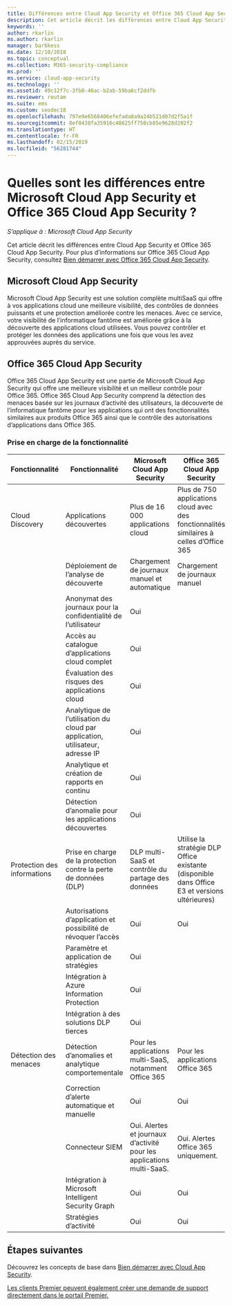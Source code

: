 ```yaml
---
title: Différences entre Cloud App Security et Office 365 Cloud App Security
description: Cet article décrit les différences entre Cloud App Security et Office 365 Cloud App Security.
keywords: ''
author: rkarlin
ms.author: rkarlin
manager: barbkess
ms.date: 12/10/2018
ms.topic: conceptual
ms.collection: M365-security-compliance
ms.prod: ''
ms.service: cloud-app-security
ms.technology: ''
ms.assetid: 49c12f7c-3fb8-46ac-b2ab-59ba6cf2ddfb
ms.reviewer: reutam
ms.suite: ems
ms.custom: seodec18
ms.openlocfilehash: 797e9e6568406efefada0a9a24b521d07d2f5a1f
ms.sourcegitcommit: 8ef0438fa35916c48625ff750cb85e9628d202f2
ms.translationtype: HT
ms.contentlocale: fr-FR
ms.lasthandoff: 02/15/2019
ms.locfileid: "56281744"
---
```

# <a name="what-are-the-differences-between-microsoft-cloud-app-security-and-office-365-cloud-app-security"></a>Quelles sont les différences entre Microsoft Cloud App Security et Office 365 Cloud App Security ?

*S’applique à : Microsoft Cloud App Security*

Cet article décrit les différences entre Cloud App Security et Office 365 Cloud App Security. Pour plus d’informations sur Office 365 Cloud App Security, consultez [Bien démarrer avec Office 365 Cloud App Security](https://support.office.com/article/Get-started-with-Advanced-Management-Security-d9ee4d67-f2b3-42b4-9c9e-c4529904990a).

## <a name="microsoft-cloud-app-security"></a>Microsoft Cloud App Security 

Microsoft Cloud App Security est une solution complète multiSaaS qui offre à vos applications cloud une meilleure visibilité, des contrôles de données puissants et une protection améliorée contre les menaces. Avec ce service, votre visibilité de l’informatique fantôme est améliorée grâce à la découverte des applications cloud utilisées. Vous pouvez contrôler et protéger les données des applications une fois que vous les avez approuvées auprès du service.

## <a name="office-365-cloud-app-security"></a>Office 365 Cloud App Security

Office 365 Cloud App Security est une partie de Microsoft Cloud App Security qui offre une meilleure visibilité et un meilleur contrôle pour Office 365. Office 365 Cloud App Security comprend la détection des menaces basée sur les journaux d’activité des utilisateurs, la découverte de l’informatique fantôme pour les applications qui ont des fonctionnalités similaires aux produits Office 365 ainsi que le contrôle des autorisations d’applications dans Office 365.

### <a name="feature-support"></a>Prise en charge de la fonctionnalité

|Fonctionnalité|Fonctionnalité|Microsoft Cloud App Security|Office 365 Cloud App Security|
|----|----|----|----|
|Cloud Discovery|Applications découvertes |Plus de 16 000 applications cloud  |Plus de 750 applications cloud avec des fonctionnalités similaires à celles d’Office 365|
||Déploiement de l’analyse de découverte|Chargement de journaux manuel et automatique|Chargement de journaux manuel|
||Anonymat des journaux pour la confidentialité de l’utilisateur|Oui||
||Accès au catalogue d’applications cloud complet|Oui||
||Évaluation des risques des applications cloud|Oui||
||Analytique de l’utilisation du cloud par application, utilisateur, adresse IP|Oui||
||Analytique et création de rapports en continu|Oui||
||Détection d’anomalie pour les applications découvertes|Oui||
|Protection des informations|Prise en charge de la protection contre la perte de données (DLP)|DLP multi-SaaS et contrôle du partage des données|Utilise la stratégie DLP Office existante (disponible dans Office E3 et versions ultérieures)|
||Autorisations d’application et possibilité de révoquer l’accès|Oui|Oui|
||Paramètre et application de stratégies|Oui||
||Intégration à Azure Information Protection |Oui||
||Intégration à des solutions DLP tierces|Oui||
|Détection des menaces|Détection d’anomalies et analytique comportementale|Pour les applications multi-SaaS, notamment Office 365|Pour les applications Office 365 |
||Correction d’alerte automatique et manuelle|Oui|Oui|
||Connecteur SIEM|Oui. Alertes et journaux d’activité pour les applications multi-SaaS.|Oui. Alertes Office 365 uniquement.|
||Intégration à Microsoft Intelligent Security Graph|Oui|Oui|
||Stratégies d’activité|Oui|Oui|



## <a name="next-steps"></a>Étapes suivantes  

Découvrez les concepts de base dans [Bien démarrer avec Cloud App Security](getting-started-with-cloud-app-security.md).    

[Les clients Premier peuvent également créer une demande de support directement dans le portail Premier.](https://premier.microsoft.com/)   
